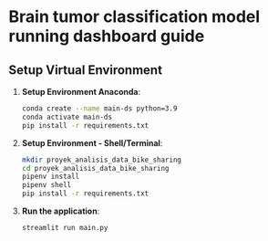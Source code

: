 # Brain tumor classification model running dashboard guide
## Setup Virtual Environment


1. **Setup Environment Anaconda**:
    ```bash
    conda create --name main-ds python=3.9
    conda activate main-ds
    pip install -r requirements.txt
    ```

2. **Setup Environment - Shell/Terminal**:
    ```bash
    mkdir proyek_analisis_data_bike_sharing
    cd proyek_analisis_data_bike_sharing
    pipenv install
    pipenv shell
    pip install -r requirements.txt
    ```

3. **Run the application**:
    ```bash
    streamlit run main.py
    ```